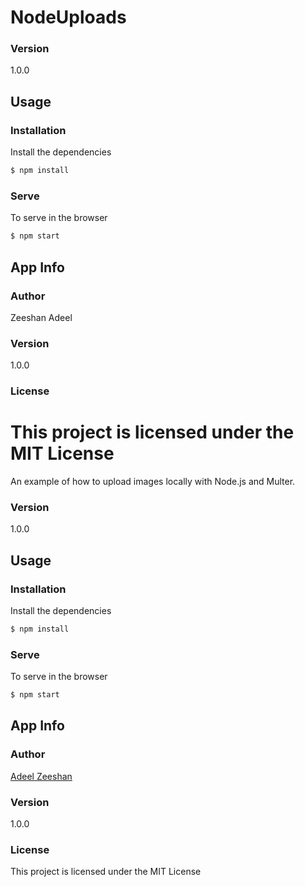 # NodeUploads
 ### Version
1.0.0
 ## Usage
 ### Installation
 Install the dependencies
 ```sh
$ npm install
```
 ### Serve
To serve in the browser
 ```sh
$ npm start
```
 ## App Info
 ### Author
Zeeshan Adeel
 ### Version
 1.0.0
 ### License
 This project is licensed under the MIT License
=======

An example of how to upload images locally with Node.js and Multer.

### Version
1.0.0

## Usage

### Installation

Install the dependencies

```sh
$ npm install
```

### Serve
To serve in the browser

```sh
$ npm start
```

## App Info

### Author

[Adeel Zeeshan](http://www.github.com/adeel-zeeshan)

### Version

1.0.0

### License

This project is licensed under the MIT License